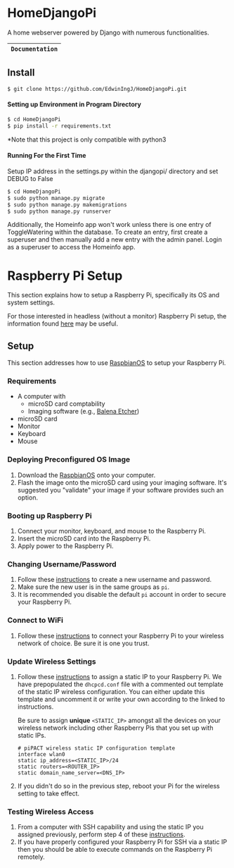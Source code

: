 # HomeDjangoPi
A home webserver powered by Django with numerous functionalities.

**`Documentation`** |
------------------- |

## Install
```
$ git clone https://github.com/EdwinIngJ/HomeDjangoPi.git
```

#### Setting up Environment in Program Directory
```bash
$ cd HomeDjangoPi
$ pip install -r requirements.txt
```
*Note that this project is only compatible with python3

#### Running For the First Time
Setup IP address in the settings.py within the djangopi/ directory and set DEBUG to False
```bash
$ cd HomeDjangoPi
$ sudo python manage.py migrate
$ sudo python manage.py makemigrations
$ sudo python manage.py runserver
```
Additionally, the Homeinfo app won't work unless there is one entry of ToggleWatering within the database. 
To create an entry, first create a superuser and then manually add a new entry with the admin panel. Login as a superuser to access the Homeinfo app.

# Raspberry Pi Setup
This section explains how to setup a Raspberry Pi, specifically its OS and system settings. 

For those interested in headless (without a monitor) Raspberry Pi setup, the information found [here](https://www.raspberrypi.org/documentation/configuration/wireless/headless.md) may be useful.

## Setup
This section addresses how to use [RaspbianOS](https://www.raspberrypi.org/downloads/raspberry-pi-os/) to setup your Raspberry Pi.

### Requirements
- A computer with
  - microSD card comptability
  - Imaging software (e.g., [Balena Etcher](https://www.balena.io/etcher/))
- microSD card
- Monitor
- Keyboard
- Mouse

### Deploying Preconfigured OS Image
1. Download the [RaspbianOS](https://www.raspberrypi.org/downloads/raspberry-pi-os/) onto your computer.
2. Flash the image onto the microSD card using your imaging software. It's suggested you "validate" your image if your software provides such an option.

### Booting up Raspberry Pi
1. Connect your monitor, keyboard, and mouse to the Raspberry Pi.
2. Insert the microSD card into the Raspberry Pi.
3. Apply power to the Raspberry Pi.

### Changing Username/Password
1. Follow these [instructions](https://www.maketecheasier.com/change-raspberry-pi-password/) to create a new username and password.
2. Make sure the new user is in the same groups as `pi`.
3. It is recommended you disable the default `pi` account in order to secure your Raspberry Pi.

### Connect to WiFi
1. Follow these [instructions](https://www.raspberrypi.org/documentation/configuration/wireless/desktop.md) to connect your Raspberry Pi to your wireless network of choice. Be sure it is one you trust.

### Update Wireless Settings
1. Follow these [instructions](https://pimylifeup.com/raspberry-pi-static-ip-address/) to assign a static IP to your Raspberry Pi. We have prepopulated the `dhcpcd.conf` file with a commented out template of the static IP wireless configuration. You can either update this template and uncomment it or write your own according to the linked to instructions.
   
   Be sure to assign **unique** `<STATIC_IP>` amongst all the devices on your wireless network including other Raspberry Pis that you set up with static IPs.
   ```
   # piPACT wireless static IP configuration template
   interface wlan0
   static ip_address=<STATIC_IP>/24
   static routers=<ROUTER_IP>
   static domain_name_server=<DNS_IP>
   ```
2. If you didn't do so in the previous step, reboot your Pi for the wireless setting to take effect.

### Testing Wireless Access
1. From a computer with SSH capability and using the static IP you assigned previously, perform step 4 of these [instructions](https://www.raspberrypi.org/documentation/remote-access/ssh/).
2. If you have properly configured your Raspberry Pi for SSH via a static IP then you should be able to execute commands on the Raspberry Pi remotely.
